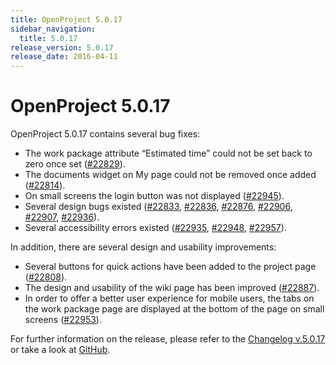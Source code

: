 ```yaml
---
title: OpenProject 5.0.17
sidebar_navigation:
  title: 5.0.17
release_version: 5.0.17
release_date: 2016-04-11
---
```


# OpenProject 5.0.17

OpenProject 5.0.17 contains several bug fixes:

- The work package attribute “Estimated time” could not be set back to zero once set
  ([#22829](https://community.openproject.org/wp/22829)).
- The documents widget on My page could not be removed once added
  ([#22814](https://community.openproject.org/wp/22814)).
- On small screens the login button was not displayed
  ([#22945](https://community.openproject.org/wp/22945)).
- Several design bugs existed
  ([#22833](https://community.openproject.org/wp/22833),
  [#22836](https://community.openproject.org/wp/22836),
  [#22876](https://community.openproject.org/wp/22876),
  [#22906](https://community.openproject.org/wp/22906),
  [#22907](https://community.openproject.org/wp/22907),
  [#22936](https://community.openproject.org/wp/22936)).
- Several accessibility errors
  existed ([#22935](https://community.openproject.org/wp/22935),
  [#22948](https://community.openproject.org/wp/22948),
  [#22957](https://community.openproject.org/wp/22957)).

In addition, there are several design and usability improvements:

- Several buttons for quick actions have been added to the project
  page
  ([#22808](https://community.openproject.org/wp/22808)).
- The design and usability of the wiki page has been improved
  ([#22887](https://community.openproject.org/wp/22887)).
- In order to offer a better user experience for mobile users, the
  tabs on the work package page are displayed at the bottom of the
  page on small screens
  ([#22953](https://community.openproject.org/wp/22953)).

For further information on the release, please refer to the
[Changelog v.5.0.17](https://community.openproject.org/versions/805)
or take a look at
[GitHub](https://github.com/opf/openproject/tree/v5.0.17).
